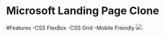 # Microsoft Landing Page Clone
#Features
-CSS FlexBox
-CSS Grid
-Mobile Friendly
<img src="https://img-prod-cms-rt-microsoft-com.akamaized.net/cms/api/am/imageFileData/RE4HCqV?ver=5c59&q=90&m=6&h=201&w=358&b=%23FFFFFFFF&l=f&o=t&aim=true">
